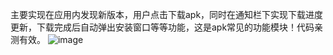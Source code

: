 主要实现在应用内发现新版本，用户点击下载apk，同时在通知栏下实现下载进度更新，下载完成后自动弹出安装窗口等等功能，这是apk常见的功能模块！代码亲测有效。 
![image](http://img.blog.csdn.net/20161215143223864)


